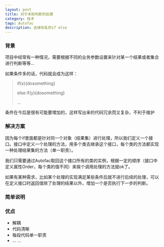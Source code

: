 ```yaml
---
layout: post
title: 对于未知判断的处理
category: 技术
tags: Autofac
description: 去掉杂乱的if else
---
```


### 背景

   项目中经常有一种情况，需要根据不同的业务参数设置来针对某一个结果或者集合进行判断等等...

   如果条件多的话，代码就会成为这样：

> if(x){dosomething}
> 
> else if(y){dosomething}
> 
> ...

   条件在今后是很有可能要增加的，这样写出来的代码冗余而又复杂，不利于维护

### 解决方案

   因为每个if里面都是针对同一个对象（结果集）进行处理，所以我们定义一个接口。接口中定义一个处理的方法，用多个类去继承这个接口，每个类的方法都实现一种处理结果集的方法（单一职责）。

   我们只需要通过Autofac取回这个接口所有的类的实例，根据一定的顺序（接口中定义属性Order，每个类的值不同）来挨个调用处理的方法就ok了。

   如果有某种需求，比如某个处理的实现满足某些条件后就不进行后续的处理，可以在定义接口时返回值除了处理的结果以外，增加一个是否执行下一步的判断。

### 简单说明


### 优点
*  解耦
*  代码清晰
*  每段代码单一职责
*  ... ...
